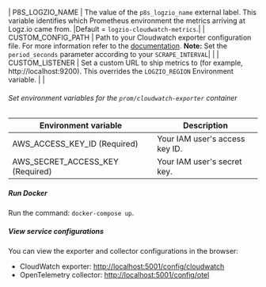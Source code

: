 | P8S_LOGZIO_NAME | The value of the `p8s_logzio_name` external label. This variable identifies which Prometheus environment the metrics arriving at Logz.io came from. |Default = `logzio-cloudwatch-metrics`.|
| CUSTOM_CONFIG_PATH | Path to your Cloudwatch exporter configuration file. For more information refer to the [documentation](https://github.com/prometheus/cloudwatch_exporter#configuration).  **Note:** Set the `period_seconds` parameter according to your `SCRAPE_INTERVAL`|  |
| CUSTOM_LISTENER | Set a custom URL to ship metrics to (for example, http://localhost:9200). This overrides the `LOGZIO_REGION` Environment variable. |  |



###### Set environment variables for the  `prom/cloudwatch-exporter` container

| Environment variable | Description |
|---|---|
| AWS_ACCESS_KEY_ID (Required)| Your IAM user's access key ID. |
| AWS_SECRET_ACCESS_KEY (Required)| Your IAM user's secret key. |

##### Run Docker

Run the command: `docker-compose up`.

##### View service configurations

You can view the exporter and collector configurations in the browser:

* CloudWatch exporter: [http://localhost:5001/config/cloudwatch](http://localhost:5001/config/cloudwatch)
* OpenTelemetry collector: [http://localhost:5001/config/otel](http://localhost:5001/config/otel)
